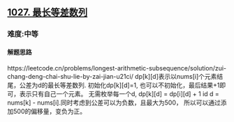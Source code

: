 <h2><a href="https://leetcode.cn/problems/longest-arithmetic-subsequence/">1027. 最长等差数列</a></h2>
<h3>难度:中等</h3>
<h4>解题思路</h4>
<p>
<a>https://leetcode.cn/problems/longest-arithmetic-subsequence/solution/zui-chang-deng-chai-shu-lie-by-zai-jian-u21ci/</a>
dp[k][d]表示以nums[i]个元素结尾，公差为d的最长等差数列. 初始化dp[k][d]=1, 也可以不初始化，最后结果+1即可，表示只有自己一个元素。
无需枚举每一个d, dp[k][d] = dp[i][d] + 1 id d = nums[k] - nums[i].同时考虑到公差可以为负数，且最大为500，
所以可以通过添加500的偏移量，变负为正。
</p>
